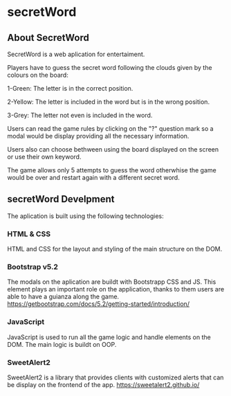 # secretWord

## About SecretWord

SecretWord is a web aplication for entertaiment.

Players have to guess the secret word following the clouds given by the colours on the board:

1-Green: The letter is in the correct position.

2-Yellow: The letter is included in the word but is in the wrong position.

3-Grey: The letter not even is included in the word.

Users can read the game rules by clicking on the "?" question mark so a modal would be display providing all the necessary information.

Users also can choose bethween using the board displayed on the screen or use their own keyword.

The game allows only 5 attempts to guess the word otherwhise the game would be over and restart again with a different secret word.

## secretWord Develpment

The aplication is built using the following technologies:

### HTML & CSS

HTML and CSS for the layout and styling of the main structure on the DOM.

### Bootstrap v5.2

The modals on the aplication are buildt with Bootstrapp CSS and JS. 
This element plays an important role on the application, thanks to them users are able to have a guianza along the game. https://getbootstrap.com/docs/5.2/getting-started/introduction/

### JavaScript

JavaScript is used to run all the game logic and handle elements on the DOM. The main logic is buildt on OOP.

### SweetAlert2

SweetAlert2 is a library that provides clients with customized alerts that can be display on the frontend of the app.
https://sweetalert2.github.io/